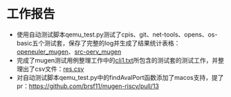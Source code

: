 # 工作报告

- 使用自动测试脚本qemu_test.py测试了cpis、git、net-tools、opens、os-basic五个测试套，保存了完整的log并生成了结果统计表格：[openeuler_mugen](https://github.com/l0tk3/PLCT/tree/main/WrokReport/week1/openeuler_mugen)、[src-oerv_mugen](https://github.com/l0tk3/PLCT/tree/main/WrokReport/week1/src-oerv_mugen)
- 完成了mugen测试用例整理工作中的[cli1.txt](https://github.com/brsf11/Tarsier-Internship/blob/main/Testing/mugenTestcase/cli1.txt)所包含的测试套的测试工作，并整理出了csv文件：[res.csv](https://github.com/l0tk3/PLCT/blob/main/WrokReport/week1/mugen_cli1/res.csv)
- 对自动测试脚本qemu_test.py中的findAvalPort函数添加了macos支持，提了pr：https://github.com/brsf11/mugen-riscv/pull/13
